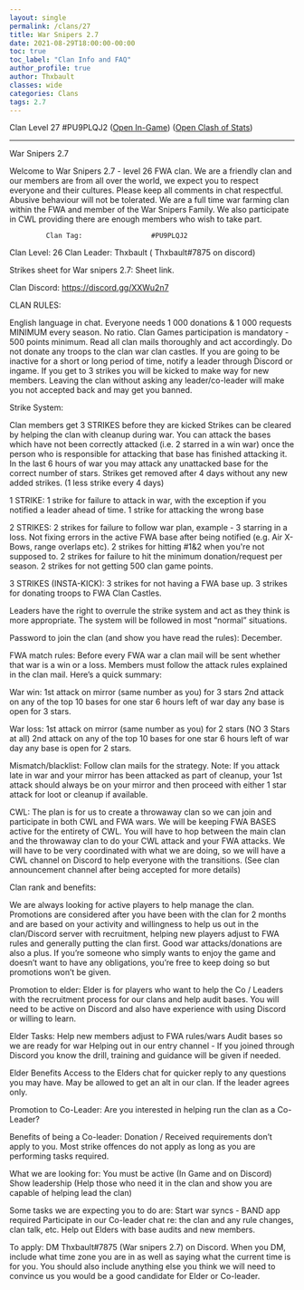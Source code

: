 ```yaml
---
layout: single
permalink: /clans/27
title: War Snipers 2.7
date: 2021-08-29T18:00:00-00:00
toc: true
toc_label: "Clan Info and FAQ"
author_profile: true
author: Thxbault
classes: wide
categories: Clans
tags: 2.7
---
```


Clan Level 27 #PU9PLQJ2
([Open In-Game](https://link.clashofclans.com/en?action=OpenClanProfile&tag=PU9PLQJ2)) ([Open Clash of Stats](https://www.clashofstats.com/clans/war-snipers-2.7-PU9PLQJ2/members/))

***

War Snipers 2.7

Welcome to War Snipers 2.7 - level 26 FWA clan.
We are a friendly clan and our members are from all over the world, we expect you to respect everyone and their cultures. Please keep all comments in chat respectful. Abusive behaviour will not be tolerated.
We are a full time war farming clan within the FWA and member of the War Snipers Family.
We also participate in CWL providing there are enough members who wish to take part.


             Clan Tag:                 #PU9PLQJ2
Clan Level:                 26
Clan Leader:        Thxbault ( Thxbault#7875 on discord)



Strikes sheet for War snipers 2.7:
Sheet link.


Clan Discord:
https://discord.gg/XXWu2n7 


CLAN RULES:


English language in chat.
Everyone needs 1 000 donations & 1 000 requests MINIMUM every season. No ratio. 
Clan Games participation is mandatory - 500 points minimum.
Read all clan mails thoroughly and act accordingly.
Do not donate any troops to the clan war clan castles.
If you are going to be inactive for a short or long period of time, notify a leader through Discord or ingame. If you get to 3 strikes you will be kicked to make way for new members.
Leaving the clan without asking any leader/co-leader will make you not accepted back and may get you banned. 




Strike System:

Clan members get 3 STRIKES before they are kicked
Strikes can be cleared by helping the clan with cleanup during war. You can attack the bases which have not been correctly attacked (i.e. 2 starred in a win war) once the person who is responsible for attacking that base has finished attacking it. 
In the last 6 hours of war you may attack any unattacked base for the correct number of stars.
Strikes get removed after 4 days without any new added strikes. (1 less strike every 4 days) 


1 STRIKE:
1 strike for failure to attack in war, with the exception if you notified a leader ahead of time.
1 strike for attacking the wrong base


2 STRIKES:
2 strikes for failure to follow war plan, example - 3 starring in a loss.
Not fixing errors in the active FWA base after being notified (e.g. Air X-Bows, range overlaps etc).
2 strikes for hitting #1&2 when you're not supposed to.
2 strikes for failure to hit the minimum donation/request per season.
2 strikes for not getting 500 clan game points.


3 STRIKES (INSTA-KICK):
3 strikes for not having a FWA base up.
3 strikes for donating troops to FWA Clan Castles.


Leaders have the right to overrule  the strike system and act as they think is more appropriate. The system will be followed in most “normal” situations.

Password to join the clan (and show you have read the rules): December.


FWA match rules:
Before every FWA war a clan mail will be sent whether that war is a win or a loss. Members must follow the attack rules explained in the clan mail. Here’s a quick summary:

War win:
1st attack on mirror (same number as you) for 3 stars
2nd attack on any of the top 10 bases for one star
6 hours left of war day any base is open for 3 stars.



War loss:
1st attack on mirror (same number as you) for 2 stars (NO 3 Stars at all)
2nd attack on any of the top 10 bases for one star
6 hours left of war day any base is open for 2 stars.



Mismatch/blacklist:
Follow clan mails for the strategy.
Note: If you attack late in war and your mirror has been attacked as part of cleanup, your 1st attack should always be on your mirror and then proceed with either 1 star attack for loot or cleanup if available. 


CWL:
The plan is for us to create a throwaway clan so we can join and participate in both CWL and FWA wars. We will be keeping FWA BASES active for the entirety of CWL. You will have to hop between the main clan and the throwaway clan to do your CWL attack and your FWA attacks. We will have to be very coordinated with what we are doing, so we will have a CWL channel on Discord to help everyone with the transitions. (See clan announcement channel after being accepted for more details)

Clan rank and benefits:

We are always looking for active players to help manage the clan.
Promotions are considered after you have been with the clan for 2 months and are based on your activity and willingness to help us out in the clan/Discord server with recruitment, helping new players adjust to FWA rules and generally putting the clan first. Good war attacks/donations are also a plus.
 If you’re someone who simply wants to enjoy the game and doesn’t want to have any obligations, you’re free to keep doing so but promotions won’t be given.


Promotion to elder:
Elder is for players who want to help the Co / Leaders with the recruitment process for our clans and help audit bases. You will need to be active on Discord and also have experience with using Discord or willing to learn.

Elder Tasks:
Help new members adjust to FWA rules/wars
Audit bases so we are ready for war
Helping out in our entry channel - If you joined through Discord you know the drill, training and guidance will be given if needed.

Elder Benefits
 Access to the Elders chat for quicker reply to any questions you may have.
 May be allowed to get an alt in our clan. If the leader agrees only.         


Promotion to Co-Leader:
Are you interested in helping run the clan as a Co-Leader?


Benefits of being a Co-leader:
Donation / Received requirements don’t apply to you.
Most strike offences do not apply as long as you are performing tasks required.

What we are looking for:
You must be active (In Game and on Discord)
Show leadership (Help those who need it in the clan and show you are capable of helping lead the clan)


Some tasks we are expecting you to do are:
Start war syncs - BAND app required
Participate in our Co-leader chat re: the clan and any rule changes, clan talk, etc.
Help out Elders with base audits and new members.



To apply:
DM Thxbault#7875 (War snipers 2.7) on Discord. When you DM, include what time zone you are in as well as saying what the current time is for you. You should also include anything else you think we will need to convince us you would be a good candidate for Elder or Co-leader.


